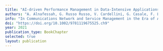 ```yaml
---
title: "AI-driven Performance Management in Data-Intensive Applications"
authors: "A. Alnafessah, G. Russo Russo, V. Cardellini, G. Casale, F. Lo Presti"
info: "In Communications Network and Service Management in the Era of Artificial Intelligence and Machine Learning, N. Zincir-Heywood, Y. Diao, M. Mellia (eds.),  IEEE Press Series on Networks and Service Management, Wiley, chapter 9, pages 199-222"
doi: "https://doi.org/10.1002/9781119675525.ch9"
year: 2021
publication_type: BookChapter
selected: true
layout: publication
---
```


